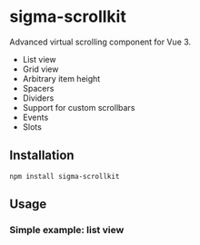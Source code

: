 # sigma-scrollkit

Advanced virtual scrolling component for Vue 3. 

- List view
- Grid view
- Arbitrary item height
- Spacers
- Dividers
- Support for custom scrollbars
- Events
- Slots

## Installation

```
npm install sigma-scrollkit
```

## Usage


### Simple example: list view

```

```

